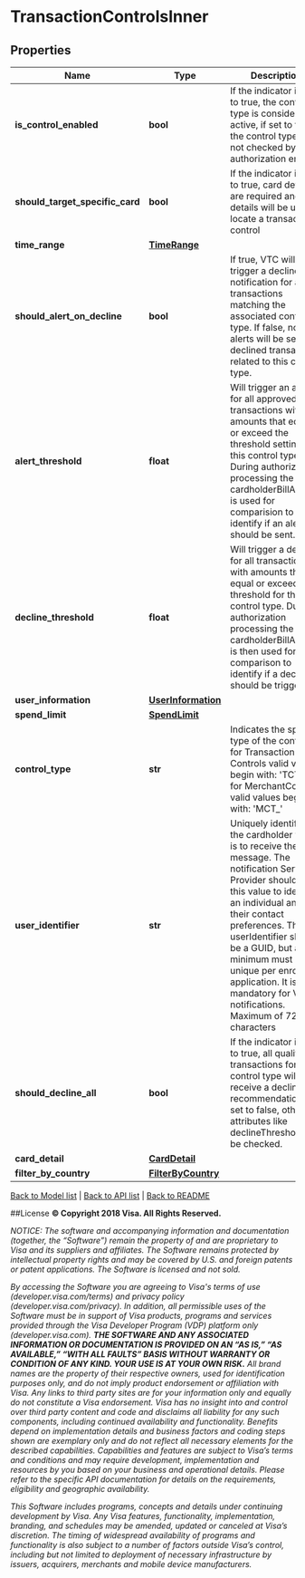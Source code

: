 # TransactionControlsInner

## Properties
Name | Type | Description | Notes
------------ | ------------- | ------------- | -------------
**is_control_enabled** | **bool** | If the indicator is set to true, the control type is considered active, if set to false the control type is not checked by the authorization engine | 
**should_target_specific_card** | **bool** | If the indicator is set to true, card details are required and card details will be used to locate a transaction control | [optional] 
**time_range** | [**TimeRange**](TimeRange.md) |  | [optional] 
**should_alert_on_decline** | **bool** | If true, VTC will trigger a decline notification for all transactions matching the associated control type. If false, no alerts will be sent for declined transactions related to this control type. | [optional] 
**alert_threshold** | **float** | Will trigger an alert for all approved transactions with amounts that equal or exceed the threshold setting for this control type. During authorization processing the cardholderBillAmount is used for comparision to identify if an alert should be sent. | [optional] 
**decline_threshold** | **float** | Will trigger a decline for all transactions with amounts that equal or exceed this threshold for this control type. During authorization processing the cardholderBillAmount is then used for comparison to identify if a decline should be triggered. | [optional] 
**user_information** | [**UserInformation**](UserInformation.md) |  | [optional] 
**spend_limit** | [**SpendLimit**](SpendLimit.md) |  | [optional] 
**control_type** | **str** | Indicates the specific type of the control for Transaction Controls valid values begin with: &#39;TCT_&#39;, for MerchantControls valid values begin with: &#39;MCT_&#39; | 
**user_identifier** | **str** | Uniquely identifies the cardholder who is to receive the alert message. The notification Service Provider should use this value to identify an individual and their contact preferences.  The userIdentifier should be a GUID, but at minimum must be unique per enrolling application. It is mandatory for VTC notifications. Maximum of 72 characters | [optional] 
**should_decline_all** | **bool** | If the indicator is set to true, all qualifying transactions for this control type will receive a decline recommendation. If set to false, other attributes like declineThreshold will be checked. | 
**card_detail** | [**CardDetail**](CardDetail.md) |  | [optional] 
**filter_by_country** | [**FilterByCountry**](FilterByCountry.md) |  | [optional] 

[Back to Model list](../README.md#documentation-for-models)   |   [Back to API list](../README.md#documentation-for-api-endpoints)   |   [Back to README](../README.md)



##License
**© Copyright 2018 Visa. All Rights Reserved.**

*NOTICE: The software and accompanying information and documentation (together, the “Software”) remain the property of
and are proprietary to Visa and its suppliers and affiliates. The Software remains protected by intellectual property
rights and may be covered by U.S. and foreign patents or patent applications. The Software is licensed and not sold.*

*By accessing the Software you are agreeing to Visa's terms of use (developer.visa.com/terms) and privacy policy (developer.visa.com/privacy).
In addition, all permissible uses of the Software must be in support of Visa products, programs and services provided
through the Visa Developer Program (VDP) platform only (developer.visa.com). **THE SOFTWARE AND ANY ASSOCIATED
INFORMATION OR DOCUMENTATION IS PROVIDED ON AN “AS IS,” “AS AVAILABLE,” “WITH ALL FAULTS” BASIS WITHOUT WARRANTY OR
CONDITION OF ANY KIND. YOUR USE IS AT YOUR OWN RISK.** All brand names are the property of their respective owners, used for identification purposes only, and do not imply
product endorsement or affiliation with Visa. Any links to third party sites are for your information only and equally
do not constitute a Visa endorsement. Visa has no insight into and control over third party content and code and disclaims
all liability for any such components, including continued availability and functionality. Benefits depend on implementation
details and business factors and coding steps shown are exemplary only and do not reflect all necessary elements for the
described capabilities. Capabilities and features are subject to Visa’s terms and conditions and may require development,
implementation and resources by you based on your business and operational details. Please refer to the specific
API documentation for details on the requirements, eligibility and geographic availability.*

*This Software includes programs, concepts and details under continuing development by Visa. Any Visa features,
functionality, implementation, branding, and schedules may be amended, updated or canceled at Visa’s discretion.
The timing of widespread availability of programs and functionality is also subject to a number of factors outside Visa’s control,
including but not limited to deployment of necessary infrastructure by issuers, acquirers, merchants and mobile device manufacturers.*